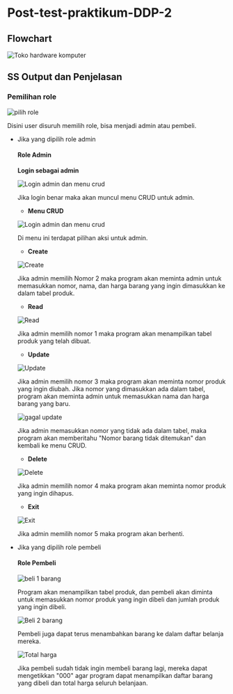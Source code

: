 # Post-test-praktikum-DDP-2

## Flowchart
![Toko hardware komputer](https://github.com/Qollie/Post-test-praktikum-DDP-2/assets/126032210/a01e4bf5-0c02-417e-a262-df71beab47e6)

## SS Output dan Penjelasan

### Pemilihan role
![pilih role](https://github.com/Qollie/Post-test-praktikum-DDP-2/assets/126032210/667f7352-cd0c-4ab3-b48a-969fd7e6ffef)

Disini user disuruh memilih role, bisa menjadi admin atau pembeli.

- Jika yang dipilih role admin

  #### Role Admin
  **Login sebagai admin**

  ![Login admin dan menu crud](https://github.com/Qollie/Post-test-praktikum-DDP-2/assets/126032210/6e5c39fe-08a0-4192-b261-627a90a687fd)

  Jika login benar maka akan muncul menu CRUD untuk admin.

  - **Menu CRUD**

  ![Login admin dan menu crud](https://github.com/Qollie/Post-test-praktikum-DDP-2/assets/126032210/6e5c39fe-08a0-4192-b261-627a90a687fd)

  Di menu ini terdapat pilihan aksi untuk admin.

    - **Create**

    ![Create](https://github.com/Qollie/Post-test-praktikum-DDP-2/assets/126032210/1f9dbbdd-67df-43c2-9e9f-cb3ea83d698e)

    Jika admin memilih Nomor 2 maka program akan meminta admin untuk memasukkan nomor, nama, dan harga barang yang ingin dimasukkan ke dalam tabel produk.

    - **Read**

    ![Read](https://github.com/Qollie/Post-test-praktikum-DDP-2/assets/126032210/674638e0-0c96-430a-87fd-8ada51365421)

    Jika admin memilih nomor 1 maka program akan menampilkan tabel produk yang telah dibuat.

    - **Update**

    ![Update](https://github.com/Qollie/Post-test-praktikum-DDP-2/assets/126032210/96ef1680-0182-48c6-a562-3f4d1fb60055)

    Jika admin memilih nomor 3 maka program akan meminta nomor produk yang ingin diubah. Jika nomor yang dimasukkan ada dalam tabel, program akan meminta admin untuk memasukkan nama dan harga barang yang baru.

    ![gagal update](https://github.com/Qollie/Post-test-praktikum-DDP-2/assets/126032210/902e7eb7-9a52-4229-86c5-b4157d98f09e)

    Jika admin memasukkan nomor yang tidak ada dalam tabel, maka program akan memberitahu "Nomor barang tidak ditemukan" dan kembali ke menu CRUD.

    - **Delete**

    ![Delete](https://github.com/Qollie/Post-test-praktikum-DDP-2/assets/126032210/de55ee44-f010-40d4-a45f-376104da4675)

    Jika admin memilih nomor 4 maka program akan meminta nomor produk yang ingin dihapus.

    - **Exit**

    ![Exit](https://github.com/Qollie/Post-test-praktikum-DDP-2/assets/126032210/dc2a4ddf-0737-41f6-a470-5ff44cc007f4)

    Jika admin memilih nomor 5 maka program akan berhenti.

- Jika yang dipilih role pembeli

  #### Role Pembeli

  ![beli 1 barang](https://github.com/Qollie/Post-test-praktikum-DDP-2/assets/126032210/a17f04b4-c6a5-469f-a6cd-30f05529f6d7)

  Program akan menampilkan tabel produk, dan pembeli akan diminta untuk memasukkan nomor produk yang ingin dibeli dan jumlah produk yang ingin dibeli.

  ![Beli 2 barang](https://github.com/Qollie/Post-test-praktikum-DDP-2/assets/126032210/fd090224-c724-4e7c-9d75-f209417757a0)

  Pembeli juga dapat terus menambahkan barang ke dalam daftar belanja mereka.

  ![Total harga](https://github.com/Qollie/Post-test-praktikum-DDP-2/assets/126032210/087aacc6-437b-4370-b65f-3d3e9375e14e)

  Jika pembeli sudah tidak ingin membeli barang lagi, mereka dapat mengetikkan "000" agar program dapat menampilkan daftar barang yang dibeli dan total harga seluruh belanjaan.
